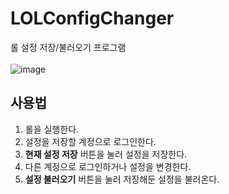# LOLConfigChanger
롤 설정 저장/불러오기 프로그램<br><br>
![image](https://user-images.githubusercontent.com/48248884/124343344-a66c6180-dc05-11eb-9519-9b939c2dea31.png)

## 사용법
1. 롤을 실행한다.
2. 설정을 저장할 계정으로 로그인한다.
3. **현재 설정 저장** 버튼을 눌러 설정을 저장한다.
4. 다른 계정으로 로그인하거나 설정을 변경한다.
5. **설정 불러오기** 버튼을 눌러 저장해둔 설정을 불러온다.
